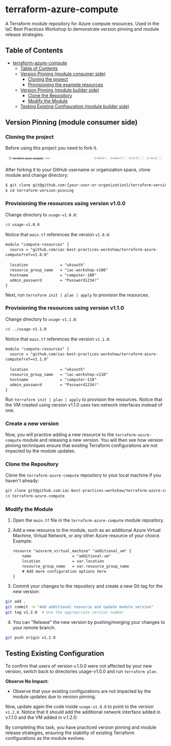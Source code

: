 # terraform-azure-compute

A Terraform module repository for Azure compute resources. Used in the IaC Best Practices Workshop to demonstrate version pinning and module release strategies.

## Table of Contents

- [terraform-azure-compute](#terraform-azure-compute)
  - [Table of Contents](#table-of-contents)
  - [Version Pinning (module consumer side)](#version-pinning-module-consumer-side)
    - [Cloning the project](#cloning-the-project)
    - [Provisioning the example resources](#provisioning-the-example-resources)
  - [Version Pinning (module builder side)](#version-pinning-module-builder-side)
    - [Clone the Repository](#clone-the-repository)
    - [Modify the Module](#modify-the-module)
  - [Testing Existing Configuration (module builder side)](#testing-existing-configuration-module-builder-side)

## Version Pinning (module consumer side)

### Cloning the project

Before using this project you need to fork it. 

![Alt text](./images/image.png)

After forking it to your GitHub username or organization space, clone module and change directory:

```sh
$ git clone git@github.com:{your-user-or-organization}/terraform-version-pinning.git
$ cd terraform-version-pinning
```

### Provisioning the resources using version v1.0.0

Change directory to `usage-v1.0.0`:

```sh
cd usage-v1.0.0
```

Notice that `main.tf` references the version `v1.0.0`:

```hcl
module "compute-resources" {
  source = "github.com/iac-best-practices-workshow/terraform-azure-compute?ref=v1.0.0"

  location              = "uksouth"
  resource_group_name   = "iac-workshop-v100"
  hostname              = "computer-100"
  admin_password        = "Password1234!"
}
```

Next, run `terraform init | plan | apply` to provision the resources.

### Provisioning the resources using version v1.1.0

Change directory to `usage-v1.1.0`:

```sh
cd ../usage-v1.1.0
```

Notice that `main.tf` references the version `v1.1.0`:

```hcl
module "compute-resources" {
  source = "github.com/iac-best-practices-workshow/terraform-azure-compute?ref=v1.1.0"

  location              = "uksouth"
  resource_group_name   = "iac-workshop-v110"
  hostname              = "computer-110"
  admin_password        = "Password1234!"
}
```

Run `terraform init | plan | apply` to provision the resources. Notice that the VM created using version v1.1.0 uses two network interfaces instead of one.

### Create a new version

Now, you will practice adding a new resource to the `terraform-azure-compute` module and releasing a new version. You will then see how version pinning techniques ensure that existing Terraform configurations are not impacted by the module updates.

### Clone the Repository

Clone the `terraform-azure-compute` repository to your local machine if you haven't already:

```sh
git clone git@github.com:iac-best-practices-workshow/terraform-azure-compute.git
cd terraform-azure-compute
```

### Modify the Module

1. Open the `main.tf` file in the `terraform-azure-compute` module repository.
2. Add a new resource to the module, such as an additional Azure Virtual Machine, Virtual Network, or any other Azure resource of your choice.
    Example:

    ```hcl
    resource "azurerm_virtual_machine" "additional_vm" {
        name                  = "additional-vm"
        location              = var.location
        resource_group_name   = var.resource_group_name
        # Add more configuration options here
    }
    ```

3. Commit your changes to the repository and create a new Git tag for the new version:

```sh
git add .
git commit -m "Add additional resource and update module version"
git tag v1.2.0  # Use the appropriate version number
```

4. You can "Release" the new version by pushing/merging your changes to your remote branch.

```sh
git push origin v1.2.0
```

## Testing Existing Configuration

To confirm that users of version v.1.0.0 were not affected by your new version, switch back to directories usage-v1.0.0 and run `terraform plan`.

**Observe No Impact:**

- Observe that your existing configurations are not impacted by the module updates due to version pinning.

Now, update again the code inside `usage-v1.0.0` to point to the version `v1.2.0`. Notice that it should add the additional network interface added in v.1.1.0 and the VM added in v.1.2.0:

By completing this task, you have practiced version pinning and module release strategies, ensuring the stability of existing Terraform configurations as the module evolves.
